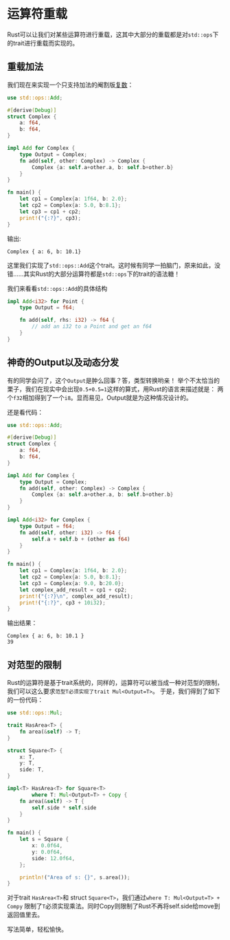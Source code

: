 # 运算符重载

Rust可以让我们对某些运算符进行重载，这其中大部分的重载都是对`std::ops`下的trait进行重载而实现的。

## 重载加法

我们现在来实现一个只支持加法的阉割版[复数](https://zh.wikipedia.org/wiki/%E5%A4%8D%E6%95%B0_%28%E6%95%B0%E5%AD%A6%29)：

```rust
use std::ops::Add;

#[derive(Debug)]
struct Complex {
    a: f64,
    b: f64,
}

impl Add for Complex {
    type Output = Complex;
    fn add(self, other: Complex) -> Complex {
        Complex {a: self.a+other.a, b: self.b+other.b}
    }
}

fn main() {
    let cp1 = Complex{a: 1f64, b: 2.0};
    let cp2 = Complex{a: 5.0, b:8.1};
    let cp3 = cp1 + cp2;
    print!("{:?}", cp3);
}
```

输出:

```
Complex { a: 6, b: 10.1}
```

这里我们实现了`std::ops::Add`这个trait。这时候有同学一拍脑门，原来如此，没错……其实Rust的大部分运算符都是`std::ops`下的trait的语法糖！

我们来看看`std::ops::Add`的具体结构

```rust
impl Add<i32> for Point {
    type Output = f64;

    fn add(self, rhs: i32) -> f64 {
        // add an i32 to a Point and get an f64
    }
}
```

## 神奇的Output以及动态分发
有的同学会问了，这个`Output`是肿么回事？答，类型转换哟亲！
举个不太恰当的栗子，我们在现实中会出现`0.5+0.5=1`这样的算式，用Rust的语言来描述就是： 两个`f32`相加得到了一个`i8`。显而易见，Output就是为这种情况设计的。

还是看代码：

```rust
use std::ops::Add;

#[derive(Debug)]
struct Complex {
    a: f64,
    b: f64,
}

impl Add for Complex {
    type Output = Complex;
    fn add(self, other: Complex) -> Complex {
        Complex {a: self.a+other.a, b: self.b+other.b}
    }
}

impl Add<i32> for Complex {
    type Output = f64;
    fn add(self, other: i32) -> f64 {
        self.a + self.b + (other as f64)
    }
}

fn main() {
    let cp1 = Complex{a: 1f64, b: 2.0};
    let cp2 = Complex{a: 5.0, b:8.1};
    let cp3 = Complex{a: 9.0, b:20.0};
    let complex_add_result = cp1 + cp2;
    print!("{:?}\n", complex_add_result);
    print!("{:?}", cp3 + 10i32);
}
```

输出结果：

```
Complex { a: 6, b: 10.1 }
39
```

## 对范型的限制

Rust的运算符是基于trait系统的，同样的，运算符可以被当成一种对范型的限制，我们可以这么要求`范型T必须实现了trait Mul<Output=T>`。
于是，我们得到了如下的一份代码：

```rust
use std::ops::Mul;

trait HasArea<T> {
    fn area(&self) -> T;
}

struct Square<T> {
    x: T,
    y: T,
    side: T,
}

impl<T> HasArea<T> for Square<T>
        where T: Mul<Output=T> + Copy {
    fn area(&self) -> T {
        self.side * self.side
    }
}

fn main() {
    let s = Square {
        x: 0.0f64,
        y: 0.0f64,
        side: 12.0f64,
    };

    println!("Area of s: {}", s.area());
}
```

对于trait `HasArea<T>`和 struct `Square<T>`，我们通过`where T: Mul<Output=T> + Compy` 限制了`T`必须实现乘法。同时Copy则限制了Rust不再将self.side给move到返回值里去。

写法简单，轻松愉快。
